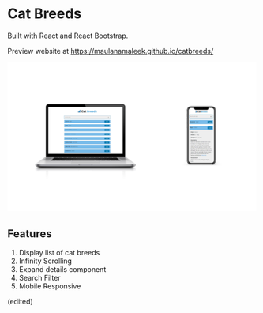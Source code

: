 # Cat Breeds

Built with React and React Bootstrap.

Preview website at https://maulanamaleek.github.io/catbreeds/

![alt text](https://github.com/maulanamaleek/catbreeds/blob/main/banner.jpg?raw=true)

## Features

1. Display list of cat breeds
2. Infinity Scrolling
3. Expand details component
4. Search Filter
5. Mobile Responsive



(edited)